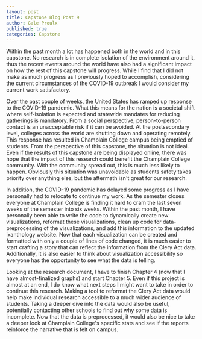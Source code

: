 ```yaml
---
layout: post
title: Capstone Blog Post 9
author: Gale Proulx
published: true
categories: Capstone
---
```


Within the past month a lot has happened both in the world and in this capstone. No research is in complete isolation of the environment around it, thus the recent events around the world have also had a significant impact on how the rest of this capstone will progress. While I find that I did not make as much progress as I previously hoped to accomplish, considering the current circumstances of the COVID-19 outbreak I would consider my current work satisfactory.

Over the past couple of weeks, the United States has ramped up response to the COVID-19 pandemic. What this means for the nation is a societal shift where self-isolation is expected and statewide mandates for reducing gatherings is mandatory. From a social perspective, person-to-person contact is an unacceptable risk if it can be avoided. At the postsecondary level, colleges across the world are shutting down and operating remotely. This response has resulted in Champlain College campus being emptied of students. From the perspective of this capstone, the situation is not ideal. Even if the results of this capstone are being displayed online, there was hope that the impact of this research could benefit the Champlain College community. With the community spread out, this is much less likely to happen. Obviously this situation was unavoidable as students safety takes priority over anything else, but the aftermath isn't great for our research.

In addition, the COVID-19 pandemic has delayed some progress as I have personally had to relocate to continue my work. As the semester closes everyone at Champlain College is finding it hard to cram the last seven weeks of the semester into six weeks. Within the past month, I have personally been able to write the code to dynamically create new visualizations, reformat these visualizations, clean up code for data-preprocessing of the visualizations, and add this information to the updated ixanthology website. Now that each visualization can be created and formatted with only a couple of lines of code changed, it is much easier to start crafting a story that can reflect the information from the Clery Act data. Additionally, it is also easier to think about visualization accessibility so everyone has the opportunity to see what the data is telling.

Looking at the research document, I have to finish Chapter 4 (now that I have almost-finalized graphs) and start Chapter 5. Even if this project is almost at an end, I do know what next steps I might want to take in order to continue this research. Making a tool to reformat the Clery Act data would help make individual research accessible to a much wider audience of students. Taking a deeper dive into the data would also be useful, potentially contacting other schools to find out why some data is incomplete. Now that the data is preprocessed, it would also be nice to take a deeper look at Champlain College's specific stats and see if the reports reinforce the narrative that is felt on campus.
